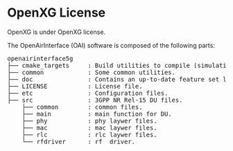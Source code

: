 # OpenXG License #

OpenXG is under OpenXG license.

The OpenAirInterface (OAI) software is composed of the following parts: 

<pre>
openairinterface5g
├── cmake_targets     : Build utilities to compile (simulation, emulation and real-time platforms), and generated build files.
├── common            : Some common utilities.
├── doc               : Contains an up-to-date feature set list and starting tutorials.
├── LICENSE           : License file.
├── etc               : Configuration files.
├── src               : 3GPP NR Rel-15 DU files. 
    ├── common        : common files.
    ├── main          : main function for DU.
    ├── phy           : phy laywer files.
    ├── mac           : mac laywer files.
    ├── rlc           : rlc laywer files.
    └── rfdriver      : rf  driver.

</pre>
